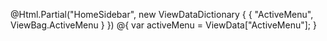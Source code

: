 @Html.Partial("HomeSidebar", new ViewDataDictionary { { "ActiveMenu", ViewBag.ActiveMenu } })
@{
    var activeMenu = ViewData["ActiveMenu"];
}
